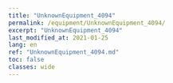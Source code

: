 ```yaml
---
title: "UnknownEquipment_4094"
permalink: /equipment/UnknownEquipment_4094/
excerpt: "UnknownEquipment_4094"
last_modified_at: 2021-01-25
lang: en
ref: "UnknownEquipment_4094.md"
toc: false
classes: wide
---
```


